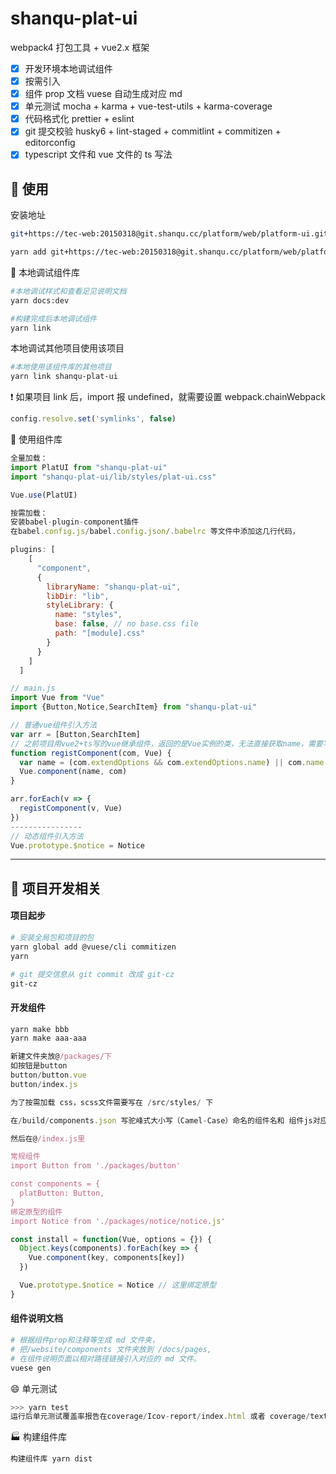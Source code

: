 # shanqu-plat-ui

webpack4 打包工具 + vue2.x 框架

- [x] 开发环境本地调试组件
- [x] 按需引入
- [x] 组件 prop 文档 vuese 自动生成对应 md
- [x] 单元测试 mocha + karma + vue-test-utils + karma-coverage
- [x] 代码格式化 prettier + eslint
- [x] git 提交校验 husky6 + lint-staged + commitlint + commitizen + editorconfig
- [x] typescript 文件和 vue 文件的 ts 写法

## :beers: 使用

安装地址

```sh
git+https://tec-web:20150318@git.shanqu.cc/platform/web/platform-ui.git#v0.1.0

yarn add git+https://tec-web:20150318@git.shanqu.cc/platform/web/platform-ui.git#v0.1.0
```

:running: 本地调试组件库

```sh
#本地调试样式和查看足见说明文档
yarn docs:dev

#构建完成后本地调试组件
yarn link
```

本地调试其他项目使用该项目

```sh
#本地使用该组件库的其他项目
yarn link shanqu-plat-ui
```

:heavy_exclamation_mark: 如果项目 link 后，import 报 undefined，就需要设置 webpack.chainWebpack

```js
config.resolve.set('symlinks', false)
```

:rocket: 使用组件库

```js
全量加载：
import PlatUI from "shanqu-plat-ui"
import "shanqu-plat-ui/lib/styles/plat-ui.css"

Vue.use(PlatUI)

按需加载：
安装babel-plugin-component插件
在babel.config.js/babel.config.json/.babelrc 等文件中添加这几行代码，

plugins: [
    [
      "component",
      {
        libraryName: "shanqu-plat-ui",
        libDir: "lib",
        styleLibrary: {
          name: "styles",
          base: false, // no base.css file
          path: "[module].css"
        }
      }
    ]
  ]

// main.js
import Vue from "Vue"
import {Button,Notice,SearchItem} from "shanqu-plat-ui"

// 普通vue组件引入方法
var arr = [Button,SearchItem]
// 之前项目用vue2+ts写的vue继承组件，返回的是Vue实例的类，无法直接获取name，需要写这个方法判断是继承的类或者是对象，并且由于按需加载的模块babel插件解析的问题，自定义的函数貌似无法直接调用这个引入的接口需要新的变量存储
function registComponent(com, Vue) {
  var name = (com.extendOptions && com.extendOptions.name) || com.name
  Vue.component(name, com)
}

arr.forEach(v => {
  registComponent(v, Vue)
})
----------------
// 动态组件引入方法
Vue.prototype.$notice = Notice
```

---

## :hammer: 项目开发相关

#### 项目起步

```sh
# 安装全局包和项目的包
yarn global add @vuese/cli commitizen
yarn

# git 提交信息从 git commit 改成 git-cz
git-cz
```

#### 开发组件

```sh
yarn make bbb
yarn make aaa-aaa
```

```js
新建文件夹放@/packages/下
如按钮是button
button/button.vue
button/index.js

为了按需加载 css，scss文件需要写在 /src/styles/ 下

在/build/components.json 写驼峰式大小写（Camel-Case）命名的组件名和 组件js对应的src位置

然后在@/index.js里

常规组件
import Button from './packages/button'

const components = {
  platButton: Button,
}
绑定原型的组件
import Notice from './packages/notice/notice.js'

const install = function(Vue, options = {}) {
  Object.keys(components).forEach(key => {
    Vue.component(key, components[key])
  })

  Vue.prototype.$notice = Notice // 这里绑定原型
}
```

#### 组件说明文档

```sh
# 根据组件prop和注释等生成 md 文件夹，
# 把/website/components 文件夹放到 /docs/pages,
# 在组件说明页面以相对路径链接引入对应的 md 文件。
vuese gen
```

:smile: 单元测试

```js
>>> yarn test
运行后单元测试覆盖率报告在coverage/Icov-report/index.html 或者 coverage/text.txt coverage/text-summary.txt
```

:factory:​ 构建组件库

```js
构建组件库 yarn dist
```
